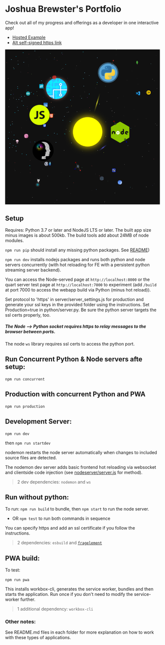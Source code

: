 # Joshua Brewster's Portfolio 

Check out all of my progress and offerings as a developer in one interactive app! 
- [Hosted Example](http://190.92.148.106) 
- [Alt self-signed https link](https://190.92.148.106:8080/)

![image](src/assets/screenshots/myapp.png)


## Setup

Requires: Python 3.7 or later and NodeJS LTS or later. The built app size minus images is about 500kb. The build tools add about 24MB of node modules.

`npm run pip` should install any missing python packages. See [README](https://github.com/moothyknight/esbuild_base_python/blob/master/python/README.md))

`npm run dev` installs nodejs packages and runs both python and node servers concurrently (with hot reloading for FE with a persistent python streaming server backend).

You can access the Node-served page at `http://localhost:8000` or the quart server test page at `http://localhost:7000` to experiment (add `/build` at port 7000 to access the webapp build via Python (minus hot reload)). 

Set protocol to 'https' in server/server_settings.js for production and generate your ssl keys in the provided folder using the instructions. Set Production=true in python/server.py. Be sure the python server targets the ssl certs properly, too.

##### The Node --> Python socket requires https to relay messages to the browser between ports.

The node `ws` library requires ssl certs to access the python port.

## Run Concurrent Python & Node servers afte setup: 

`npm run concurrent`

## Production with concurrent Python and PWA

`npm run production`

## Development Server:

`npm run dev`

then `npm run startdev` 

nodemon restarts the node server automatically when changes to included source files are detected.

The nodemon dev server adds basic frontend hot reloading via websocket and clientside code injection (see [nodeserver/server.js](https://github.com/moothyknight/esbuild_base/blob/master/node_server/server.js) for method).

> 2 dev dependencies: `nodemon` and `ws`

## Run without python:

To run: `npm run build` to bundle, then `npm start` to run the node server.

* OR `npm test` to run both commands in sequence

You can specify https and add an ssl certificate if you follow the instructions.

>2 dependencies: `esbuild` and [`fragelement`](https://github.com/brainsatplay/domelement)

## PWA build:

To test:

`npm run pwa` 

This installs workbox-cli, generates the service worker, bundles and then starts the application. Run once if you don't need to modify the service-worker further.

> 1 additional dependency: `workbox-cli`

### Other notes:

See README.md files in each folder for more explanation on how to work with these types of applications.
